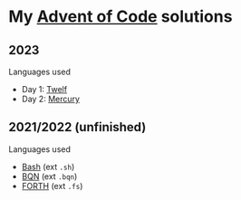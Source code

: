 
# My [Advent of Code](adventofcode.com) solutions

## 2023

Languages used

- Day 1: [Twelf](twelf.org)
- Day 2: [Mercury](mercurylang.org)

## 2021/2022 (unfinished)

Languages used

- [Bash](https://www.gnu.org/software/bash/) (ext `.sh`)
- [BQN](https://mlochbaum.github.io/BQN) (ext `.bqn`)
- [FORTH](https://gforth.org) (ext `.fs`)

